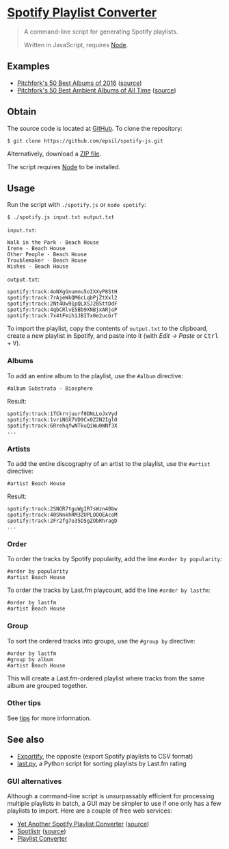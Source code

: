 [Spotify Playlist Converter](https://github.com/epsil/spotify-js)
=================================================================

> A command-line script for generating Spotify playlists.
>
> Written in JavaScript, requires [Node](https://nodejs.org/).

Examples
--------

-   [Pitchfork's 50 Best Albums of 2016](examples/pitchfork-50-best-albums-of-2016.spotify.txt) ([source](examples/pitchfork-50-best-albums-of-2016.txt))
-   [Pitchfork's 50 Best Ambient Albums of All Time](examples/pitchfork-50-best-ambient-albums-of-all-time.spotify.txt) ([source](examples/pitchfork-50-best-ambient-albums-of-all-time.txt))

Obtain
------

The source code is located at [GitHub](https://github.com/epsil/spotify-js). To clone the repository:

    $ git clone https://github.com/epsil/spotify-js.git

Alternatively, download a [ZIP file](https://github.com/epsil/spotify-js/archive/master.zip).

The script requires [Node](https://nodejs.org/) to be installed.

Usage
-----

Run the script with `./spotify.js` or `node spotify`:

    $ ./spotify.js input.txt output.txt

`input.txt`:

    Walk in the Park - Beach House
    Irene - Beach House
    Other People - Beach House
    Troublemaker - Beach House
    Wishes - Beach House

`output.txt`:

    spotify:track:4oNXgGnumnu5oIXXyP8StH
    spotify:track:7rAjeWkQM6cLqbPjZtXxl2
    spotify:track:2Nt4Uw91pQLXSJ28SttDdF
    spotify:track:4qbCRlvE5Bb9XNBjxARjoP
    spotify:track:7x4tFmih1JBITx0e2ucGrT

To import the playlist, copy the contents of `output.txt` to the clipboard, create a new playlist in Spotify, and paste into it (with *Edit -> Paste* or <kbd>Ctrl</kbd> + <kbd>V</kbd>).

### Albums

To add an entire album to the playlist, use the `#album` directive:

    #album Substrata - Biosphere

Result:

    spotify:track:1TCkrnjuurf0DNLLoJxVyd
    spotify:track:1vriNGX7VD9Cx0Z2N2IglO
    spotify:track:6RrehqfwNTkuQiWu0WNf3X
    ...

### Artists

To add the entire discography of an artist to the playlist, use the `#artist` directive:

    #artist Beach House

Result:

    spotify:track:2SNGR7tguWgIR7sWzn40bw
    spotify:track:40SNnkhRM3ZUPLOOOEAcoM
    spotify:track:2Fr2fg7o35D5gZObRhragD
    ...

### Order

To order the tracks by Spotify popularity, add the line `#order by popularity`:

    #order by popularity
    #artist Beach House

To order the tracks by Last.fm playcount, add the line `#order by lastfm`:

    #order by lastfm
    #artist Beach House

### Group

To sort the ordered tracks into groups, use the `#group by` directive:

    #order by lastfm
    #group by album
    #artist Beach House

This will create a Last.fm-ordered playlist where tracks from the same album are grouped together.

### Other tips

See [tips](Tips.md) for more information.

See also
--------

-   [Exportify](https://github.com/watsonbox/exportify), the opposite (export Spotify playlists to CSV format)
-   [last.py](https://github.com/epsil/lastpy), a Python script for sorting playlists by Last.fm rating

### GUI alternatives

Although a command-line script is unsurpassably efficient for processing multiple playlists in batch, a GUI may be simpler to use if one only has a few playlists to import. Here are a couple of free web services:

-   [Yet Another Spotify Playlist Converter](http://michaeldick.me/YetAnotherSpotifyPlaylistConverter/) ([source](https://github.com/bertique/YetAnotherSpotifyPlaylistConverter))
-   [Spotlistr](http://spotlistr.herokuapp.com/) ([source](https://github.com/BobNisco/Spotlistr))
-   [Playlist Converter](http://www.playlist-converter.net/)
